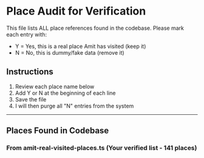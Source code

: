 # Place Audit for Verification

This file lists ALL place references found in the codebase. Please mark each entry with:
- Y = Yes, this is a real place Amit has visited (keep it)
- N = No, this is dummy/fake data (remove it)

## Instructions
1. Review each place name below
2. Add Y or N at the beginning of each line
3. Save the file
4. I will then purge all "N" entries from the system

---

## Places Found in Codebase

### From amit-real-visited-places.ts (Your verified list - 141 places)